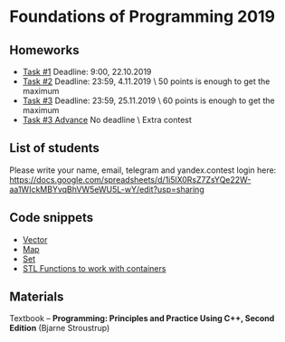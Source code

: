 # Foundations of Programming 2019

## Homeworks
- [Task #1](https://contest.yandex.ru/contest/14691/enter/
) Deadline: 9:00, 22.10.2019
- [Task #2](https://contest.yandex.ru/contest/14805/standings) Deadline: 23:59, 4.11.2019 
\ 50 points is enough to get the maximum
- [Task #3](https://contest.yandex.ru/contest/15159/standings
) Deadline: 23:59, 25.11.2019 \ 60 points is enough to get the maximum
- [Task #3 Advance](https://contest.yandex.ru/contest/15506/problems/) No deadline \ Extra contest

## List of students
Please write your name, email, telegram and yandex.contest login here:
https://docs.google.com/spreadsheets/d/1i5lX0RsZ7ZsYQe22W-aa1WIckMBYvqBhVW5eWU5L-wY/edit?usp=sharing

## Code snippets 
- [Vector](materials/containers/vector/vectors.md)
- [Map]()
- [Set]()
- [STL Functions to work with containers]()

## Materials 
Textbook – **Programming: Principles and Practice Using C++, Second Edition** (Bjarne Stroustrup)
